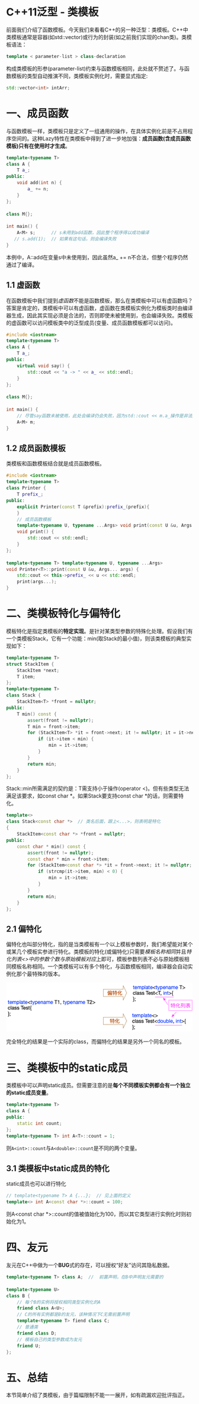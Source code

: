# C++11泛型 - 类模板
前面我们介绍了函数模板。今天我们来看看C++的另一种泛型：类模板。C++中类模板通常是容器(如std::vector)或行为的封装(如之前我们实现的chan<T>类)。类模板语法：
```c++
template < parameter-list > class-declaration
```
构成类模板的形参(parameter-list)约束与函数模板相同，此处就不赘述了。与函数模板的类型自动推演不同，类模板实例化时，需要显式指定:
```c++
std::vector<int> intArr;
```
# 一、成员函数
与函数模板一样，类模板只是定义了一组通用的操作，在具体实例化前是不占用程序空间的。这种Lazy特性在类模板中得到了进一步地加强：**成员函数(含成员函数模板)只有在使用时才生成**。
```c++
template<typename T>
class A {
    T a_;
public:
    void add(int n) {
        a_ += n;
    }
};

class M{};

int main() {
    A<M> s;      // s未用到add函数，因此整个程序得以成功编译
   // s.add(1);  // 如果有这句话，则会编译失败
}
```
本例中，A<T>::add在变量s中未使用到，因此虽然a_ += n不合法，但整个程序仍然通过了编译。

## 1.1 虚函数
在函数模板中我们提到*虚函数*不能是函数模板，那么在类模板中可以有虚函数吗？答案是肯定的，类模板中可以有虚函数，虚函数在类模板实例化为模板类时由编译器生成，因此其实现必须是合法的，否则即使未被使用到，也会编译失败。类模板的虚函数可以访问模板类中的泛型成员(变量、成员函数模板都可以访问)。
```c++
#include <iostream>
template<typename T>
class A {
    T a_;
public:
    virtual void say() {
        std::cout << "a -> " << a_ << std::endl;
    }
};

class M{};

int main() {
    // 尽管say函数未被使用，此处会编译仍会失败，因为std::cout << m.a_操作是非法的
    A<M> m;
}
```
## 1.2 成员函数模板
类模板和函数模板结合就是成员函数模板。
```c++
#include <iostream>
template<typename T>
class Printer {
    T prefix_;
public:
    explicit Printer(const T &prefix):prefix_(prefix){
    }
    // 成员函数模板
    template<typename U, typename ...Args> void print(const U &u, Args... args);
    void print() {
        std::cout << std::endl;
    }
};

template<typename T> template<typename U, typename ...Args>
void Printer<T>::print(const U &u, Args... args) {
    std::cout << this->prefix_ << u << std::endl;
    print(args...);
}
```
# 二、类模板特化与偏特化
模板特化是指定类模板的**特定实现**。是针对某类型参数的特殊化处理。假设我们有一个类模板Stack<T>，它有一个功能：min(取Stack的最小值)，则该类模板的典型实现如下：
```c++
template<typename T>
struct StackItem {
    StackItem *next;
    T item;
};
template<typename T>
class Stack {
    StackItem<T> *front = nullptr;
public:
    T min() const {
        assert(front != nullptr);
        T min = front->item;
        for (StackItem<T> *it = front->next; it != nullptr; it = it->next) {
            if (it->item < min) {
                min = it->item;
            }
        }
        return min;
    }
};
```
Stack<T>::min所需满足的契约是：T需支持小于操作(operator <)。但有些类型无法满足该要求，如const char *。如果Stack<T>要支持const char *的话，则需要特化。
```c++
template<>
class Stack<const char *>  // 类名后面，跟上<...>，则表明是特化
{
    StackItem<const char *> *front = nullptr;
public:
    const char * min() const {
        assert(front != nullptr);
        const char * min = front->item;
        for (StackItem<const char *> *it = front->next; it != nullptr; it = it->next) {
            if (strcmp(it->item, min) < 0) {
                min = it->item;
            }
        }
        return min;
    }
};
```
## 2.1 偏特化
偏特化也叫部分特化，指的是当类模板有一个以上模板参数时，我们希望能对某个或某几个模板实参进行特化。类模板的特化(或偏特化)只需要*模板名称相同*并且*特化列表<>中的参数个数与原始模板对应*上即可，模板参数列表不必与原始模板相同模板名称相同。一个类模板可以有多个特化，与函数模板相同，编译器会自动实例化那个最特殊的版本。

![类模板特化和偏特化](./images/template_class_specify.png)

完全特化的结果是一个实际的class，而偏特化的结果是另外一个同名的模板。

# 三、类模板中的static成员
类模板中可以声明static成员。但需要注意的是**每个不同模板实例都会有一个独立的static成员变量**。
```c++
template<typename T>
class A {
public:
    static int count;
};
template<typename T> int A<T>::count = 1;
```
则`A<int>::count`与`A<double>::count`是不同的两个变量。
## 3.1 类模板中static成员的特化
static成员也可以进行特化
```c++
// template<typename T> A {...};  // 见上面的定义
template<> int A<const char *>::count = 100;
```
则A<const char *>::count的值被值始化为100，而以其它类型进行实例化时则初始化为1。

# 四、友元
友元在C++中做为一个**BUG**式的存在，可以授权“好友”访问其隐私数据。
```c++
template<typename T> class A;  //  前置声明，在B中声明友元需要的

template<typename U>
class B {
    // 每个B的实例将授权相同类型实例化的A
    friend class A<U>;
    // C的所有实例都是B的友元，该种情况下C无需前置声明
    template<typename T> fiend class C;
    // 普通类
    friend class D;
    // 模板自己的类型参数成为友元
    friend U;
};
```
# 五、总结
本节简单介绍了类模板，由于篇幅限制不能一一展开，如有疏漏欢迎批评指正。
